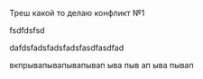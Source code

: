 Треш какой то делаю конфликт №1

fsdfdsfsd

dafdsfadsfadsfadsfasdfasdfad
 
 вкпрывапывапывапывап
 ыва
 пыв
 ап
 ыва
 пывап
